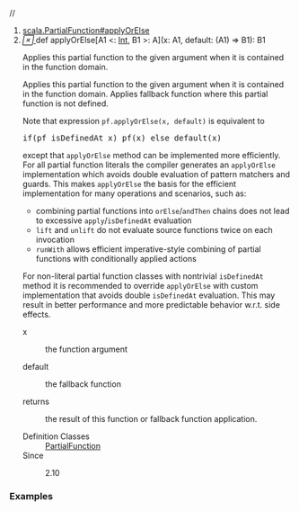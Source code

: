 //
<ol>
<li><a href="https://www.scala-lang.org/api/2.12.3/scala/collection/mutable/ArrayBuffer.html#applyOrElse[A1<:A,B1>:B](x:A1,default:A1=>B1):B1">scala.PartialFunction#applyOrElse</a></li>
<li name="scala.PartialFunction#applyOrElse" visbl="pub" class="indented0 " data-isabs="false" fullcomment="yes" group="Ungrouped"> <a id="applyOrElse[A1<:A,B1>:B](x:A1,default:A1=>B1):B1"></a><a id="applyOrElse[A1<:Int,B1>:A](A1,(A1)⇒B1):B1"></a> <span class="permalink"> <a href="../../../scala/collection/mutable/ArrayBuffer.html#applyOrElse[A1<:A,B1>:B](x:A1,default:A1=>B1):B1" title="Permalink"> <i class="material-icons"></i> </a> </span> <span class="modifier_kind"> <span class="modifier"></span> <span class="kind">def</span> </span> <span class="symbol"> <span class="name">applyOrElse</span><span class="tparams">[<span name="A1">A1 &lt;: <a href="../../Int.html" class="extype" name="scala.Int">Int</a></span>, <span name="B1">B1 &gt;: <span class="extype" name="scala.collection.mutable.ArrayBuffer.A">A</span></span>]</span><span class="params">(<span name="x">x: <span class="extype" name="scala.PartialFunction.applyOrElse.A1">A1</span></span>, <span name="default">default: (<span class="extype" name="scala.PartialFunction.applyOrElse.A1">A1</span>) ⇒ <span class="extype" name="scala.PartialFunction.applyOrElse.B1">B1</span></span>)</span><span class="result">: <span class="extype" name="scala.PartialFunction.applyOrElse.B1">B1</span></span> </span> <p class="shortcomment cmt">Applies this partial function to the given argument when it is contained in the function domain.</p>
 <div class="fullcomment">
  <div class="comment cmt">
   <p>Applies this partial function to the given argument when it is contained in the function domain. Applies fallback function where this partial function is not defined.</p>
   <p> Note that expression <code>pf.applyOrElse(x, default)</code> is equivalent to</p>
   <pre><span class="kw">if</span>(pf isDefinedAt x) pf(x) <span class="kw">else</span> default(x)</pre>
   <p> except that <code>applyOrElse</code> method can be implemented more efficiently. For all partial function literals the compiler generates an <code>applyOrElse</code> implementation which avoids double evaluation of pattern matchers and guards. This makes <code>applyOrElse</code> the basis for the efficient implementation for many operations and scenarios, such as:</p>
   <ul>
    <li>combining partial functions into <code>orElse</code>/<code>andThen</code> chains does not lead to excessive <code>apply</code>/<code>isDefinedAt</code> evaluation</li>
    <li><code>lift</code> and <code>unlift</code> do not evaluate source functions twice on each invocation</li>
    <li><code>runWith</code> allows efficient imperative-style combining of partial functions with conditionally applied actions</li>
   </ul>
   <p> For non-literal partial function classes with nontrivial <code>isDefinedAt</code> method it is recommended to override <code>applyOrElse</code> with custom implementation that avoids double <code>isDefinedAt</code> evaluation. This may result in better performance and more predictable behavior w.r.t. side effects. </p>
  </div>
  <dl class="paramcmts block">
   <dt class="param">
    x
   </dt>
   <dd class="cmt">
    <p>the function argument</p>
   </dd>
   <dt class="param">
    default
   </dt>
   <dd class="cmt">
    <p>the fallback function</p>
   </dd>
   <dt>
    returns
   </dt>
   <dd class="cmt">
    <p>the result of this function or fallback function application.</p>
   </dd>
  </dl>
  <dl class="attributes block"> 
   <dt>
    Definition Classes
   </dt>
   <dd>
    <a href="../../PartialFunction.html" class="extype" name="scala.PartialFunction">PartialFunction</a>
   </dd>
   <dt>
    Since
   </dt>
   <dd>
    <p>2.10</p>
   </dd>
  </dl>
 </div> </li>
        </ol>


### Examples



